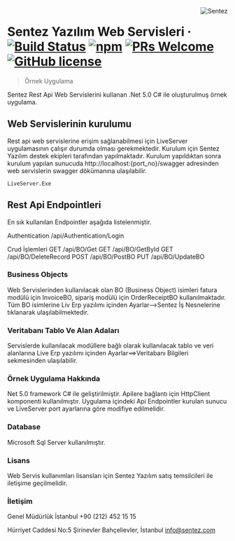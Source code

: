 <img src="https://www.sentez.com/wp-content/uploads/kurumsal_logo.png" alt="Sentez" align="right">

# Sentez Yazılım Web Servisleri  &middot; [![Build Status](https://img.shields.io/travis/npm/npm/latest.svg?style=flat-square)](https://travis-ci.org/npm/npm) [![npm](https://img.shields.io/npm/v/npm.svg?style=flat-square)](https://www.npmjs.com/package/npm) [![PRs Welcome](https://img.shields.io/badge/PRs-welcome-brightgreen.svg?style=flat-square)](http://makeapullrequest.com) [![GitHub license](https://img.shields.io/badge/license-MIT-blue.svg?style=flat-square)](https://github.com/your/your-project/blob/master/LICENSE)
> Örnek Uygulama

Sentez Rest Api Web Servislerini kullanan .Net 5.0 C# ile oluşturulmuş örnek uygulama.

## Web Servislerinin kurulumu
Rest api web servislerine erişim sağlanabilmesi için LiveServer uygulamasının çalışır durumda olması gerekmektedir. Kurulum için Sentez Yazılım destek ekipleri tarafından yapılmaktadır.
Kurulum yapıldıktan sonra kurulum yapılan sunucuda http://localhost:{port_no}/swagger adresinden web servislerin swagger dökümanına ulaşılabilir.
```shell
LiveServer.Exe
```
## Rest Api Endpointleri 

En sık kullanılan Endpointler aşağıda listelenmiştir.

Authentication
/api/Authentication/Login

Crud İşlemleri
GET /api/BO/Get
GET /api/BO/GetById
GET /api/BO/DeleteRecord
POST /api/BO/PostBO
PUT /api/BO/UpdateBO


### Business Objects 
Web Servislerinden kullanılacak olan BO (Business Object) isimleri fatura modülü için InvoiceBO, sipariş modülü için OrderReceiptBO kullanılmaktadır. Tüm BO isimlerine Liv Erp
yazılımı içinden Ayarlar-->Sentez İş Nesnelerine tıklanarak ulaşılabilmektedir.

### Veritabanı Tablo Ve Alan Adaları
Servislerde kullanılacak modüllere bağlı olarak kullanılacak tablo ve veri alanlarına Live Erp yazılımı içinden Ayarlar==>Veritabanı Bilgileri sekmesinden ulaşılabilir.


### Örnek Uygulama Hakkında

Net 5.0 framework C# ile geliştirilmiştir. Apilere bağlantı için HttpClient komponenti kullanılmıştır. Uygulama içindeki Api Endpointler kurulan sunucu ve LiveServer port ayarlarına göre
modifiye edilmelidir.


### Database

Microsoft Sql Server kullanılmıştır.

### Lisans

Web Servis kullanımları lisansları için Sentez Yazılım satış temsilcileri ile iletişime geçilmelidir.

### İletişim

Genel Müdürlük İstanbul
+90 (212) 452 15 15

Hürriyet Caddesi No:5 Şirinevler
Bahçelievler, İstanbul
info@sentez.com

